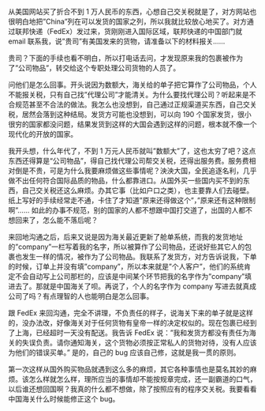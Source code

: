 从美国网站买了折合不到 1 万人民币的东西，心想自己交关税就是了，对方网站也很明白地把”China”列在可以发货的国家之列，所以我就比较放心地买了。对方通过联邦快递（FedEx）发过来，货刚刚进入国际区域，联邦快递的中国部门就 email 联系我，说”贵司”有美国发来的货物，请准备以下的材料报关……

贵司？下面的手续也看不明白，所以打电话去问，才发现原来我的包裹被作为了”公司物品”，转交给这个专职处理公司货物的人员了。

问他们是怎么回事。开头说因为数额大，海关给的单子把它算作了公司物品，个人不能报关税，只有自己找”代理公司”才能清关。为什么要找代理公司？听起来是不合规范甚至不合法的做法。我怎么也没想到，自己通过正规渠道买东西，自己交关税，居然会落到这种结局。发货方可能也没想到，可以向 190 个国家发货，很小很穷的国家都没问题，结果发货到这样的大国会遇到这样的问题，根本就不像一个现代化的开放的国家。

我开头想，什么年代了，不到 1 万元人民币就叫”数额大”了，这也太穷了吧？这点东西还得算是“公司物品”，得自己找代理公司帮交关税，还得出服务费。服务费相对倒是不贵，可是为什么我要麻烦做这些事情呢？泱泱大国，全民追逐名利，几乎做不出任何符合国际品质的物品，什么都靠进口。从国外买一些国内买不到的东西，自己交关税还这么麻烦。办其它事（比如户口之类），也主要靠人们去碰壁。纸上写好的手续经常走不通，卡住了才知道”原来还得做这个”，”原来还有这种限制啊”…… 如此的办事不规范，别的国家的人都不想跟中国打交道了，出国的人都不想回来了，怎么能不落后呢？

来回地沟通之后，后来又说是因为海关最近更新了舱单系统，而我的发货地址的”company”一栏写着我的名字，所以被算作了公司物品，还说好些其它人的包裹也发生一样的情况，被作为了公司物品。我联系了发货方，对方告诉说我，下单的时候，订单上并没有填”company”，所以本来就是”个人客户”，他们的系统肯定不会自动写上公司那栏的，应该是中间某个环节把我的名字作为”company”填进去了。那就是中国海关了呗。再说了，个人的名字作为 company 写进去就真成公司了吗？有点理智的人也能明白是怎么回事。

跟 FedEx 来回沟通，完全不讲理，不负责任的样子，说海关下来的单子就是这样的，没办法改，好像海关对于任何货物有皇帝一样的决定权似的。现在包裹已经到了上海，已经超时一天没有配送。我告诉 FedEx 说：”我和发货方都没有责任为海关的失误负责。请你通知海关，这个货物必须按正常私人的货物对待，没有人应该为他们的错误买单。” 是的，自己的 bug 应该自己修，这就是我一贯的原则。

第一次这样从国外购买物品就遇到这么多的麻烦，其它各种事情也是莫名其妙的麻烦。该怎么样就怎么样，理所应当的事情却不能按规章完成，还一副霸道的口气，以后谁还想回国啊？我真的什么都不想做，除了按照应有的程序交关税。我要看看中国海关什么时候能修正这个 bug。
